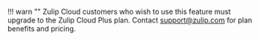 !!! warn ""
    Zulip Cloud customers who wish to use this feature must upgrade to
    the Zulip Cloud Plus plan. Contact
    [support@zulip.com](mailto:support@zulip.com) for plan benefits and pricing.
